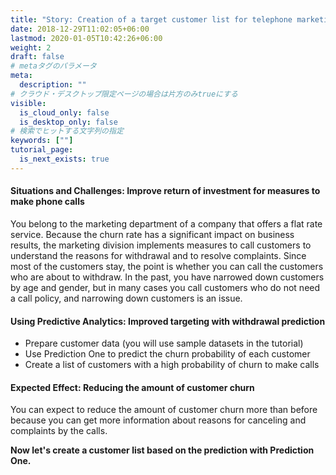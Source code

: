 ```yaml
---
title: "Story: Creation of a target customer list for telephone marketing"
date: 2018-12-29T11:02:05+06:00
lastmod: 2020-01-05T10:42:26+06:00
weight: 2
draft: false
# metaタグのパラメータ
meta:
  description: ""
# クラウド・デスクトップ限定ページの場合は片方のみtrueにする
visible:
  is_cloud_only: false
  is_desktop_only: false
# 検索でヒットする文字列の指定
keywords: [""]
tutorial_page:
  is_next_exists: true
---
```


#### Situations and Challenges: Improve return of investment for measures to make phone calls

You belong to the marketing department of a company that offers a flat rate service.
Because the churn rate has a significant impact on business results, the marketing division implements measures to call customers to understand the reasons for withdrawal and to resolve complaints. Since most of the customers stay, the point is whether you can call the customers who are about to withdraw. In the past, you have narrowed down customers by age and gender, but in many cases you call customers who do not need a call policy, and narrowing down customers is an issue.

#### Using Predictive Analytics: Improved targeting with withdrawal prediction

- Prepare customer data (you will use sample datasets in the tutorial)
- Use Prediction One to predict the churn probability of each customer
- Create a list of customers with a high probability of churn to make calls

#### Expected Effect: Reducing the amount of customer churn

You can expect to reduce the amount of customer churn more than before because you can get more information about reasons for canceling and complaints by the calls.

**Now let's create a customer list based on the prediction with Prediction One.**
